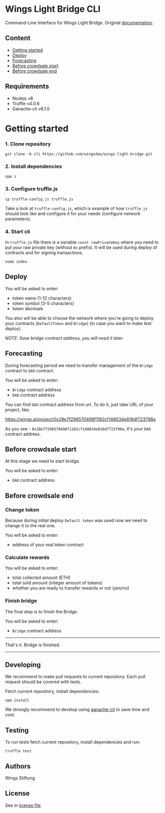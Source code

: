 # Wings Light Bridge CLI

Command-Line Interface for Wings Light Bridge.
Original [documentation](https://github.com/WingsDao/wings-light-bridge/tree/master#wings-light-bridge).

## Content
 - [Getting started](https://github.com/WingsDao/wings-light-bridge/tree/cli#getting-started)
 - [Deploy](https://github.com/WingsDao/wings-light-bridge/tree/cli#deploy)
 - [Forecasting](https://github.com/WingsDao/wings-light-bridge/tree/cli#forecasting)
 - [Before crowdsale start](https://github.com/WingsDao/wings-light-bridge/tree/cli#before-crowdsale-start)
 - [Before crowdsale end](https://github.com/WingsDao/wings-light-bridge/tree/cli#before-crowdsale-end)

## Requirements

- Nodejs v8
- Truffle v4.0.6
- Ganache-cli v6.1.0

# Getting started

### 1. Clone repository

```
git clone -b cli https://github.com/wingsdao/wings-light-bridge.git
```

### 2. Install dependencies

```
npm i
```

### 3. Configure truffle.js

```
cp truffle-config.js truffle.js
```
Take a look at `truffle-config.js`, which is example of how `truffle.js` should look like and configure it for your needs (configure network parameters).

### 4. Start cli

In `truffle.js` file there is a variable `const rawPrivateKey` where you need to put your raw private key (without `0x` prefix). It will be used during deploy of contracts and for signing transactions.

```
node index
```

## Deploy

You will be asked to enter:
 - token name (1-12 characters)
 - token symbol (3-5 characters)
 - token decimals

You also will be able to choose the network where you're going to deploy your contracts (`DefaultToken` and `Bridge`) (in case you want to make test deploy).

*NOTE: Save bridge contract address, you will need it later.*

## Forecasting

During forecasting period we need to transfer management of the `Bridge` contract to `DAO` contract.

You will be asked to enter:
 - `Bridge` contract address
 - `DAO` contract address

You can find `DAO` contract address from url.
To do it, just take URL of your project, like:

https://wings.ai/project/0x28e7f296570498f1182cf148034e818df723798a

As you see - `0x28e7f296570498f1182cf148034e818df723798a`, it's your `DAO` contract address.

## Before crowdsale start

At this stage we need to start bridge.

You will be asked to enter:
 - `DAO` contract address

## Before crowdsale end

### Change token

Because during initial deploy `Default token` was used now we need to change it to the real one.

You will be asked to enter:
 - address of your real token contract

### Calculate rewards

You will be asked to enter:
 - total collected amount (ETH)
 - total sold amount (integer amount of tokens)
 - whether you are ready to transfer rewards or not (yes/no)

### Finish bridge

The final step is to finish the Bridge.

You will be asked to enter:
 - `Bridge` contract address

---

That's it. Bridge is finished.

---

## Developing

We recommend to make pull requests to current repository. Each pull request should be covered with tests.

Fetch current repository, install dependencies:

    npm install

We strongly recommend to develop using [ganache-cli](https://github.com/trufflesuite/ganache-cli) to save time and cost.

## Testing

To run tests fetch current repository, install dependencies and run:

    truffle test

## Authors

Wings Stiftung

## License

See in [license file](https://github.com/WingsDao/wings-light-integration/blob/master/LICENSE).
